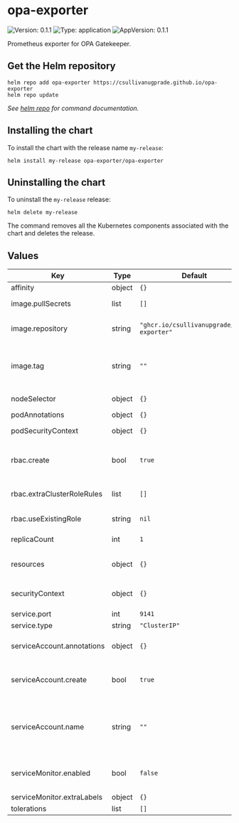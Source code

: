 # opa-exporter

![Version: 0.1.1](https://img.shields.io/badge/Version-0.1.1-informational?style=flat-square) ![Type: application](https://img.shields.io/badge/Type-application-informational?style=flat-square) ![AppVersion: 0.1.1](https://img.shields.io/badge/AppVersion-1.1.1-informational?style=flat-square)

Prometheus exporter for OPA Gatekeeper.

## Get the Helm repository

```shell
helm repo add opa-exporter https://csullivanugprade.github.io/opa-exporter
helm repo update
```

_See [helm repo](https://helm.sh/docs/helm/helm_repo/) for command documentation._

## Installing the chart

To install the chart with the release name `my-release`:

```shell
helm install my-release opa-exporter/opa-exporter
```

## Uninstalling the chart

To uninstall the `my-release` release:

```shell
helm delete my-release
```

The command removes all the Kubernetes components associated with the chart and deletes the release.

## Values

| Key | Type | Default | Description |
|-----|------|---------|-------------|
| affinity | object | `{}` | Pod affinity |
| image.pullSecrets | list | `[]` | List of image pull secrets |
| image.repository | string | `"ghcr.io/csullivanupgrade/opa-exporter"` | Image repository and name |
| image.tag | string | `""` | Overrides the image tag whose default is the chart `appVersion` |
| nodeSelector | object | `{}` | Pod node selector |
| podAnnotations | object | `{}` | Pod annotations |
| podSecurityContext | object | `{}` | Pod security context |
| rbac.create | bool | `true` | Whether to create Cluster Role and Cluster Role Binding |
| rbac.extraClusterRoleRules | list | `[]` | Extra ClusterRole rules |
| rbac.useExistingRole | string | `nil` | Use an existing ClusterRole/Role |
| replicaCount | int | `1` | Count of Pod replicas |
| resources | object | `{}` | Resources for the Agent container |
| securityContext | object | `{}` | Security context for the Agent container |
| service.port | int | `9141` | Service port |
| service.type | string | `"ClusterIP"` | Service type |
| serviceAccount.annotations | object | `{}` | Annotations to add to the service account |
| serviceAccount.create | bool | `true` | Whether to create the Service Account used by the Pod |
| serviceAccount.name | string | `""` | If not set and `create` is `true`, a name is generated using the fullname template |
| serviceMonitor.enabled | bool | `false` | Wherter to install `ServiceMonitor` or not |
| serviceMonitor.extraLabels | object | `{}` | Extra labels |
| tolerations | list | `[]` | Pod tolerations |
